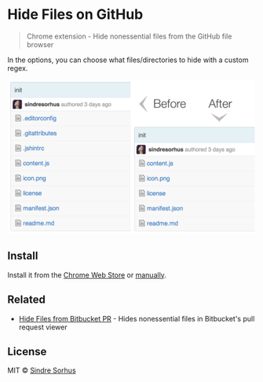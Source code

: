 # Hide Files on GitHub

> Chrome extension - Hide nonessential files from the GitHub file browser

In the options, you can choose what files/directories to hide with a custom regex.

![](screenshot.png)


## Install

Install it from the [Chrome Web Store](https://chrome.google.com/webstore/detail/hide-files-on-github/lpnakhpaodhdkleejaehlapdhbgjbddp) or [manually](http://superuser.com/a/247654/6877).


## Related

- [Hide Files from Bitbucket PR](https://github.com/Zhouzi/hide-files-from-bitbucket-pr) - Hides nonessential files in Bitbucket's pull request viewer


## License

MIT © [Sindre Sorhus](https://sindresorhus.com)

